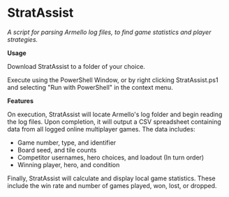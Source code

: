 # StratAssist
*A script for parsing Armello log files, to find game statistics and player strategies.*

**Usage**

Download StratAssist to a folder of your choice.

Execute using the PowerShell Window, or by right clicking StratAssist.ps1 and selecting "Run with PowerShell" in the context menu.

**Features**

On execution, StratAssist will locate Armello's log folder and begin reading the log files. Upon completion, it will output a CSV spreadsheet containing data from all logged online multiplayer games. The data includes:

* Game number, type, and identifier
* Board seed, and tile counts
* Competitor usernames, hero choices, and loadout (In turn order)
* Winning player, hero, and condition

Finally, StratAssist will calculate and display local game statistics. These include the win rate and number of games played, won, lost, or dropped.
